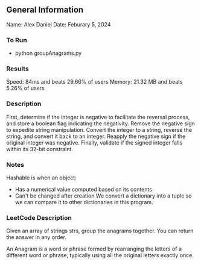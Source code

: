## General Information
Name: Alex Daniel
Date: Feburary 5, 2024

### To Run
- python groupAnagrams.py

### Results
Speed: 84ms and beats 29.66% of users
Memory: 21.32 MB and beats 5.26% of users

### Description
First, determine if the integer is negative to facilitate the reversal process, and store a boolean flag indicating the negativity.
Remove the negative sign to expedite string manipulation. Convert the integer to a string, reverse the string, and convert it back to
an integer. Reapply the negative sign if the original integer was negative. Finally, validate if the signed integer falls within its
32-bit constraint.


### Notes
Hashable is when an object:
- Has a numerical value computed based on its contents
- Can't be changed after creation
We convert a dictionary into a tuple so we can compare it to other dictionaries in this program.

### LeetCode Description
Given an array of strings strs, group the anagrams together. You can return the answer in any order.

An Anagram is a word or phrase formed by rearranging the letters of a different word or phrase, typically using all the original letters exactly once.
